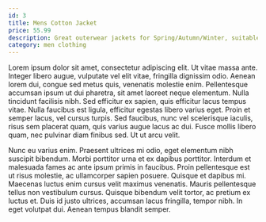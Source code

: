 ```yaml
---
id: 3
title: Mens Cotton Jacket
price: 55.99
description: Great outerwear jackets for Spring/Autumn/Winter, suitable for many occasions, such as working, hiking, camping, mountain/rock climbing, cycling, traveling or other outdoors. Good gift choice for you or your family member. A warm hearted love to Father, husband or son in this thanksgiving or Christmas Day.
category: men clothing
---
```


Lorem ipsum dolor sit amet, consectetur adipiscing elit. Ut vitae massa ante. Integer libero augue, vulputate vel elit vitae, fringilla dignissim odio. Aenean lorem dui, congue sed metus quis, venenatis molestie enim. Pellentesque accumsan ipsum ut dui pharetra, sit amet laoreet neque elementum. Nulla tincidunt facilisis nibh. Sed efficitur ex sapien, quis efficitur lacus tempus vitae. Nulla faucibus est ligula, efficitur egestas libero varius eget. Proin et semper lacus, vel cursus turpis. Sed faucibus, nunc vel scelerisque iaculis, risus sem placerat quam, quis varius augue lacus ac dui. Fusce mollis libero quam, nec pulvinar diam finibus sed. Ut ut arcu velit.

Nunc eu varius enim. Praesent ultrices mi odio, eget elementum nibh suscipit bibendum. Morbi porttitor urna et ex dapibus porttitor. Interdum et malesuada fames ac ante ipsum primis in faucibus. Proin pellentesque est ut risus molestie, ac ullamcorper sapien posuere. Quisque et dapibus mi. Maecenas luctus enim cursus velit maximus venenatis. Mauris pellentesque tellus non vestibulum cursus. Quisque bibendum velit tortor, ac pretium ex luctus et. Duis id justo ultrices, accumsan lacus fringilla, tempor nibh. In eget volutpat dui. Aenean tempus blandit semper.